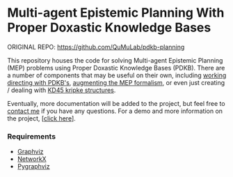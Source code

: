 # Multi-agent Epistemic Planning With Proper Doxastic Knowledge Bases #

ORIGINAL REPO: <https://github.com/QuMuLab/pdkb-planning>

This repository houses the code for solving Multi-agent Epistemic Planning (MEP) problems using Proper Doxastic Knowledge Bases (PDKB). There are a number of components that may be useful on their own, including [working directing with PDKB's](https://github.com/QuMuLab/PDKB-Planning/blob/master/pdkb/kd45.py?at=default), [augmenting the MEP formalism](https://github.com/QuMuLab/PDKB-Planning/blob/master/pdkb/problems.py?at=default), or even just creating / dealing with [KD45 kripke structures](https://github.com/QuMuLab/PDKB-Planning/blob/master/pdkb/kripke.py?at=default).

Eventually, more documentation will be added to the project, but feel free to [contact me](http://haz.ca/contact.html) if you have any questions. For a demo and more information on the project, [[click here](http://pdkb.haz.ca/)].


### Requirements ###
* [Graphviz](http://graphviz.org/)
* [NetworkX](http://networkx.github.io/)
* [Pygraphviz](http://networkx.lanl.gov/pygraphviz/index.html)
